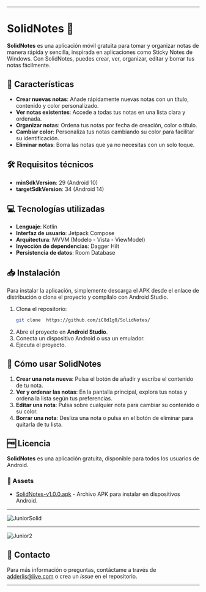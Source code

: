 
---

# SolidNotes 📒

**SolidNotes** es una aplicación móvil gratuita para tomar y organizar notas de manera rápida y sencilla, inspirada en aplicaciones como Sticky Notes de Windows. Con SolidNotes, puedes crear, ver, organizar, editar y borrar tus notas fácilmente.

## 📲 Características

- **Crear nuevas notas**: Añade rápidamente nuevas notas con un título, contenido y color personalizado.
- **Ver notas existentes**: Accede a todas tus notas en una lista clara y ordenada.
- **Organizar notas**: Ordena tus notas por fecha de creación, color o título.
- **Cambiar color**: Personaliza tus notas cambiando su color para facilitar su identificación.
- **Eliminar notas**: Borra las notas que ya no necesitas con un solo toque.

## 🛠️ Requisitos técnicos

- **minSdkVersion**: 29 (Android 10)
- **targetSdkVersion**: 34 (Android 14)

## 💻 Tecnologías utilizadas

- **Lenguaje**: Kotlin
- **Interfaz de usuario**: Jetpack Compose
- **Arquitectura**: MVVM (Modelo - Vista - ViewModel)
- **Inyección de dependencias**: Dagger Hilt
- **Persistencia de datos**: Room Database

## 📥 Instalación

Para instalar la aplicación, simplemente descarga el APK desde el enlace de distribución o clona el proyecto y compílalo con Android Studio.

1. Clona el repositorio:
   ```bash
   git clone  https://github.com/iC0d1g0/SolidNotes/
   ```
2. Abre el proyecto en **Android Studio**.
3. Conecta un dispositivo Android o usa un emulador.
4. Ejecuta el proyecto.

## 🚀 Cómo usar SolidNotes

1. **Crear una nota nueva**: Pulsa el botón de añadir y escribe el contenido de tu nota.
2. **Ver y ordenar las notas**: En la pantalla principal, explora tus notas y ordena la lista según tus preferencias.
3. **Editar una nota**: Pulsa sobre cualquier nota para cambiar su contenido o su color.
4. **Borrar una nota**: Desliza una nota o pulsa en el botón de eliminar para quitarla de tu lista.

## 🆓 Licencia

**SolidNotes** es una aplicación gratuita, disponible para todos los usuarios de Android.

### 📂 Assets

- [SolidNotes-v1.0.0.apk](https://github.com/iC0d1g0/SolidNotes/releases/download/v1.0.0/SolidNotes.apk) - Archivo APK para instalar en dispositivos Android.


---
![JuniorSolid](https://github.com/user-attachments/assets/5c7e003b-37ad-4f78-aa65-d98c641aaff0)

---


![Junior2](https://github.com/user-attachments/assets/8d67e4f7-440e-442f-a045-12f272dc4c38)




## 📩 Contacto

Para más información o preguntas, contáctame a través de [adderlis@live.com](mailto:adderlis@live.com) o crea un *issue* en el repositorio.

---
